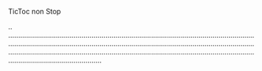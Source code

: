 TicToc non Stop

..
...................................................................................................................................................................................................................................................................................................................................................................................................................................